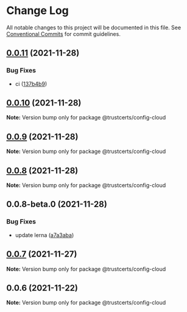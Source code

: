 # Change Log

All notable changes to this project will be documented in this file.
See [Conventional Commits](https://conventionalcommits.org) for commit guidelines.

## [0.0.11](https://github.com/trustcerts/trustchain-sdk/compare/v0.0.10...v0.0.11) (2021-11-28)


### Bug Fixes

* ci ([137b4b9](https://github.com/trustcerts/trustchain-sdk/commit/137b4b9f16d09ebe7d807beb66efcd00395418ad))





## [0.0.10](https://github.com/trustcerts/trustchain-sdk/compare/v0.0.8...v0.0.10) (2021-11-28)

**Note:** Version bump only for package @trustcerts/config-cloud





## [0.0.9](https://github.com/trustcerts/trustchain-sdk/compare/v0.0.8...v0.0.9) (2021-11-28)

**Note:** Version bump only for package @trustcerts/config-cloud





## [0.0.8](https://github.com/trustcerts/trustchain-sdk/compare/v0.0.8-beta.0...v0.0.8) (2021-11-28)

**Note:** Version bump only for package @trustcerts/config-cloud





## 0.0.8-beta.0 (2021-11-28)


### Bug Fixes

* update lerna ([a7a3aba](https://github.com/trustcerts/trustchain-sdk/commit/a7a3aba2e94a576a7df7ed8942dc734c6aca821b))





## [0.0.7](https://github.com/trustcerts/trustchain-sdk/compare/v0.0.6...v0.0.7) (2021-11-27)

**Note:** Version bump only for package @trustcerts/config-cloud





## 0.0.6 (2021-11-22)

**Note:** Version bump only for package @trustcerts/config-cloud
